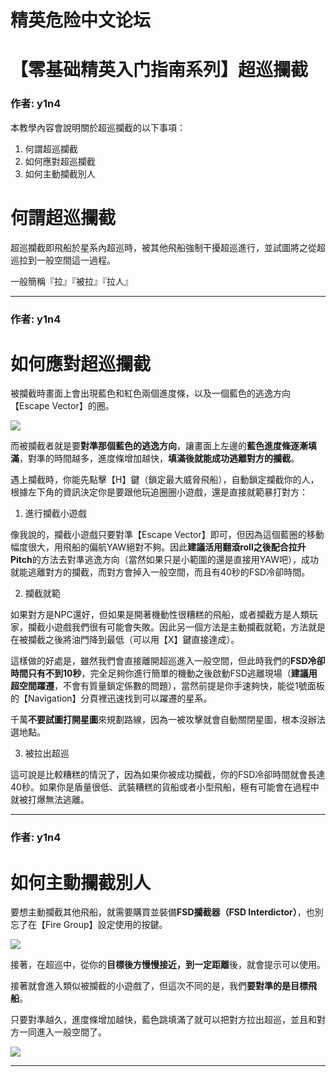 




精英危险中文论坛
=========







 




# 【零基础精英入门指南系列】超巡攔截





### 作者: y1n4



本教學內容會說明關於超巡攔截的以下事項：


1. 何謂超巡攔截
2. 如何應對超巡攔截
3. 如何主動攔截別人


何謂超巡攔截
======


超巡攔截即飛船於星系內超巡時，被其他飛船強制干擾超巡進行，並試圖將之從超巡拉到一般空間這一過程。  

一般簡稱『拉』『被拉』『拉人』






---



### 作者: y1n4



如何應對超巡攔截
========


被攔截時畫面上會出現藍色和紅色兩個進度條，以及一個藍色的逃逸方向【Escape Vector】的圈。  

![](https://qiniu.elitedanger.cn/assets/files/2021-04-23/1619197263-776342-interdiction.png)  

而被攔截者就是要**對準那個藍色的逃逸方向**，讓畫面上左邊的**藍色進度條逐漸填滿**，對準的時間越多，進度條增加越快，**填滿後就能成功逃離對方的攔截**。  

遇上攔截時，你能先點擊【H】鍵（鎖定最大威脅飛船），自動鎖定攔截你的人，根據左下角的資訊決定你是要跟他玩追圈圈小遊戲，還是直接就範暴打對方：


1. 進行攔截小遊戲  

 像我說的，攔截小遊戲只要對準【Escape Vector】即可，但因為這個藍圈的移動幅度很大，用飛船的偏航YAW絕對不夠。因此**建議活用翻滾roll之後配合拉升Pitch**的方法去對準逃逸方向（當然如果只是小範圍的還是直接用YAW吧），成功就能逃離對方的攔截，而對方會掉入一般空間，而且有40秒的FSD冷卻時間。


2. 攔截就範  

 如果對方是NPC還好，但如果是開著機動性很糟糕的飛船，或者攔截方是人類玩家，攔截小遊戲我們很有可能會失敗。因此另一個方法是主動攔截就範，方法就是在被攔截之後將油門降到最低（可以用【X】鍵直接達成）。  

 這樣做的好處是，雖然我們會直接離開超巡進入一般空間，但此時我們的**FSD冷卻時間只有不到10秒**，完全足夠你進行簡單的機動之後啟動FSD逃離現場（**建議用超空間躍遷**，不會有質量鎖定係數的問題），當然前提是你手速夠快，能從1號面板的【Navigation】分頁裡迅速找到可以躍遷的星系。  

 千萬**不要試圖打開星圖**來規劃路線，因為一被攻擊就會自動關閉星圖，根本沒辦法選地點。


3. 被拉出超巡  

 這可說是比較糟糕的情況了，因為如果你被成功攔截，你的FSD冷卻時間就會長達40秒。如果你是盾量很低、武裝糟糕的貨船或者小型飛船，極有可能會在過程中就被打爆無法逃離。








---



### 作者: y1n4



如何主動攔截別人
========


要想主動攔截其他飛船，就需要購買並裝備**FSD攔截器（FSD Interdictor）**，也別忘了在【Fire Group】設定使用的按鍵。  

![](https://qiniu.elitedanger.cn/assets/files/2021-04-23/1619197515-152405-interdiction01.jpeg)  

接著，在超巡中，從你的**目標後方慢慢接近，到一定距離**後，就會提示可以使用。  

接著就會進入類似被攔截的小遊戲了，但這次不同的是，我們**要對準的是目標飛船**。  

只要對準越久，進度條增加越快，藍色跳填滿了就可以把對方拉出超巡，並且和對方一同進入一般空間了。  

![](https://qiniu.elitedanger.cn/assets/files/2021-04-23/1619197532-56147-interdiction02.jpeg)






---










